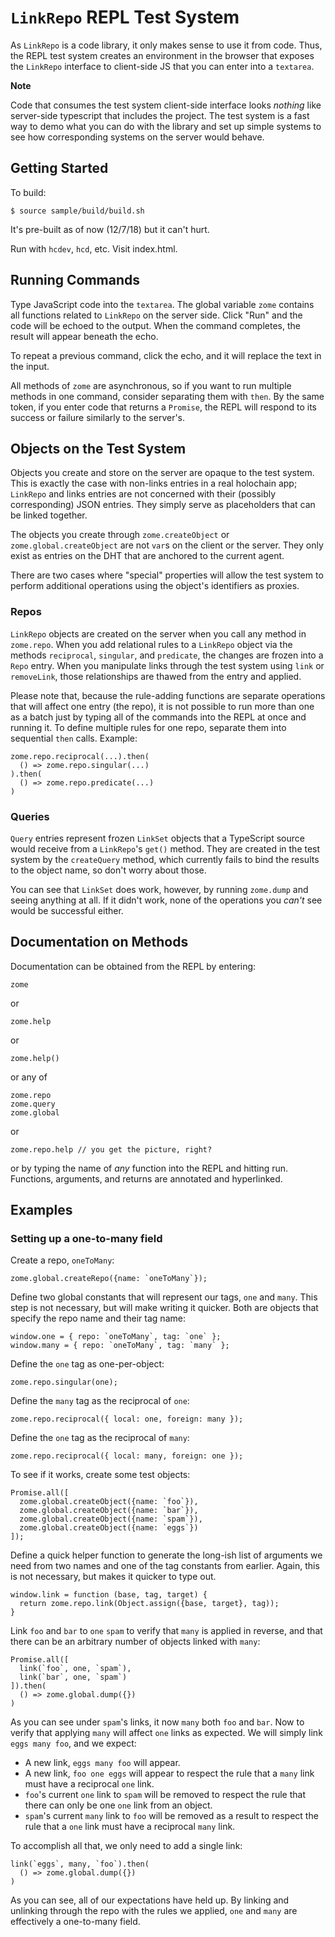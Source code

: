 # `LinkRepo` REPL Test System

As `LinkRepo` is a code library, it only makes sense to use it from code.
Thus, the REPL test system creates an environment in the browser that exposes the
`LinkRepo` interface to client-side JS that you can enter into a `textarea`.

**Note**

Code that consumes the test system client-side interface looks _nothing_ like
server-side typescript that includes the project.  The test system is a fast
way to demo what you can do with the library and set up simple systems to see
how corresponding systems on the server would behave.

## Getting Started

To build:

    $ source sample/build/build.sh

It's pre-built as of now (12/7/18) but it can't hurt.

Run with `hcdev`, `hcd`, etc.  Visit index.html.

## Running Commands

Type JavaScript code into the `textarea`.  The global variable `zome` contains
all functions related to `LinkRepo` on the server side.  Click "Run" and the
code will be echoed to the output.  When the command completes, the result will
appear beneath the echo.

To repeat a previous command, click the echo, and it will replace the text in
the input.

All methods of `zome` are asynchronous, so if you want to run multiple methods
in one command, consider separating them with `then`.  By the same token, if
you enter code that returns a `Promise`, the REPL will respond to its success or
failure similarly to the server's.

## Objects on the Test System

Objects you create and store on the server are opaque to the test system.  This
is exactly the case with non-links entries in a real holochain app; `LinkRepo`
and links entries are not concerned with their (possibly corresponding) JSON
entries.  They simply serve as placeholders that can be linked together.

The objects you create through `zome.createObject` or `zome.global.createObject`
are not `var`s on the client or the server.  They only exist as entries on the
DHT that are anchored to the current agent.

There are two cases where "special" properties will allow the test system
to perform additional operations using the object's identifiers as proxies.

### Repos

`LinkRepo` objects are created on the server when you call any method in
`zome.repo`.  When you add relational rules to a `LinkRepo` object via the methods
`reciprocal`, `singular`, and `predicate`, the changes are frozen into a `Repo`
entry.  When you manipulate links through the test system using `link` or
`removeLink`, those relationships are thawed from the entry and applied.

Please note that, because the rule-adding functions are separate operations that
will affect one entry (the repo), it is not possible to run more than one as a
batch just by typing all of the commands into the REPL at once and running it.
To define multiple rules for one repo, separate them into sequential `then` calls.
Example:

    zome.repo.reciprocal(...).then(
      () => zome.repo.singular(...)
    ).then(
      () => zome.repo.predicate(...)
    )


### Queries

`Query` entries represent frozen `LinkSet` objects that a TypeScript source would
receive from a `LinkRepo`'s `get()` method.  They are created in the test system
by the `createQuery` method, which currently fails to bind the results to the
object name, so don't worry about those.

You can see that `LinkSet` does work, however, by running `zome.dump` and seeing
anything at all.  If it didn't work, none of the operations you _can't_ see
would be successful either.

## Documentation on Methods

Documentation can be obtained from the REPL by entering:

    zome

or

    zome.help

or

    zome.help()

or any of

    zome.repo
    zome.query
    zome.global

or

    zome.repo.help // you get the picture, right?

or by typing the name of _any_ function into the REPL and hitting run.
Functions, arguments, and returns are annotated and hyperlinked.

## Examples

### Setting up a one-to-many field

Create a repo, `oneToMany`:

    zome.global.createRepo({name: `oneToMany`});

Define two global constants that will represent our tags, `one` and `many`.  This
step is not necessary, but will make writing it quicker.  Both are objects
that specify the repo name and their tag name:

    window.one = { repo: `oneToMany`, tag: `one` };
    window.many = { repo: `oneToMany`, tag: `many` };

Define the `one` tag as one-per-object:

    zome.repo.singular(one);

Define the `many` tag as the reciprocal of `one`:

    zome.repo.reciprocal({ local: one, foreign: many });

Define the `one` tag as the reciprocal of `many`:

    zome.repo.reciprocal({ local: many, foreign: one });

To see if it works, create some test objects:

    Promise.all([
      zome.global.createObject({name: `foo`}),
      zome.global.createObject({name: `bar`}),
      zome.global.createObject({name: `spam`}),
      zome.global.createObject({name: `eggs`})
    ]);

Define a quick helper function to generate the long-ish list of arguments we
need from two names and one of the tag constants from earlier.  Again, this is
not necessary, but makes it quicker to type out.

    window.link = function (base, tag, target) {
      return zome.repo.link(Object.assign({base, target}, tag));
    }

Link `foo` and `bar` to `one` `spam` to verify that `many` is applied in reverse,
and that there can be an arbitrary number of objects linked with `many`:

    Promise.all([
      link(`foo`, one, `spam`),
      link(`bar`, one, `spam`)
    ]).then(
      () => zome.global.dump({})
    )

As you can see under `spam`'s links, it now `many` both `foo` and `bar`.  Now to
verify that applying `many` will affect `one` links as expected.  We will simply
link `eggs many foo`, and we expect:

- A new link, `eggs many foo` will appear.
- A new link, `foo one eggs` will appear to respect the rule that a `many` link
must have a reciprocal `one` link.
- `foo`'s current `one` link to `spam` will be removed to respect the rule that
there can only be one `one` link from an object.
- `spam`'s current `many` link to `foo` will be removed as a result to respect
the rule that a `one` link must have a reciprocal `many` link.

To accomplish all that, we only need to add a single link:

    link(`eggs`, many, `foo`).then(
      () => zome.global.dump({})
    )

As you can see, all of our expectations have held up.  By linking and unlinking
through the repo with the rules we applied, `one` and `many` are effectively
a one-to-many field.
